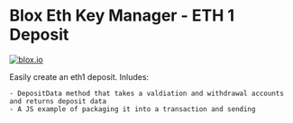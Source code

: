# Blox Eth Key Manager - ETH 1 Deposit 


[![blox.io](https://s3.us-east-2.amazonaws.com/app-files.blox.io/static/media/powered_by.png)](https://blox.io)

Easily create an eth1 deposit.
Inludes:

    - DepositData method that takes a valdiation and withdrawal accounts and returns deposit data
    - A JS example of packaging it into a transaction and sending

